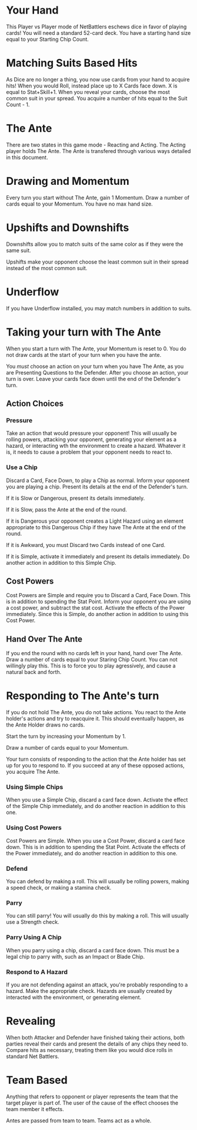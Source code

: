 # Your Hand
This Player vs Player mode of NetBattlers eschews dice in favor of playing cards! You will need a standard 52-card deck. You have a starting hand size equal to your Starting Chip Count. 

# Matching Suits Based Hits
As Dice are no longer a thing, you now use cards from your hand to acquire hits! When you would Roll, instead place up to X Cards face down. X is equal to Stat+Skill+1. When you reveal your cards, choose the most common suit in your spread. You acquire a number of hits equal to the Suit Count - 1.

# The Ante
There are two states in this game mode - Reacting and Acting. The Acting player holds The Ante. The Ante is transfered through various ways detailed in this document.

# Drawing and Momentum
Every turn you start without The Ante, gain 1 Momentum. Draw a number of cards equal to your Momentum. You have no max hand size.

# Upshifts and Downshifts
Downshifts allow you to match suits of the same color as if they were the same suit.

Upshifts make your opponent choose the least common suit in their spread instead of the most common suit.
<!--- Upshifts might be too powerful. -->

# Underflow
If you have Underflow installed, you may match numbers in addition to suits.

# Taking your turn with The Ante
When you start a turn with The Ante, your Momentum is reset to 0. You do not draw cards at the start of your turn when you have the ante.

You *must* choose an action on your turn when you have The Ante, as you are Presenting Questions to the Defender. After you choose an action, your turn is over. Leave your cards face down until the end of the Defender's turn. 

## Action Choices

### Pressure
Take an action that would pressure your opponent! This will usually be rolling powers, attacking your opponent, generating your element as a hazard, or interacting wth the environment to create a hazard. Whatever it is, it needs to cause a problem that your opponent needs to react to.

### Use a Chip
Discard a Card, Face Down, to play a Chip as normal. Inform your opponent you are playing a chip. Present its details at the end of the Defender's turn.

If it is Slow or Dangerous, present its details immediately. 

If it is Slow, pass the Ante at the end of the round.

If it is Dangerous your opponent creates a Light Hazard using an element appropriate to this Dangerous Chip if they have The Ante at the end of the round. 

If it is Awkward, you must Discard two Cards instead of one Card. 

If it is Simple, activate it immediately and present its details immediately. Do another action in addition to this Simple Chip.

## Cost Powers
Cost Powers are Simple and require you to Discard a Card, Face Down. This is in addition to spending the Stat Point. Inform your opponent you are using a cost power, and subtract the stat cost. Activate the effects of the Power immediately. Since this is Simple, do another action in addition to using this Cost Power.

## Hand Over The Ante
If you end the round with no cards left in your hand, hand over The Ante. Draw a number of cards equal to your Staring Chip Count. You can not willingly play this. This is to force you to play agressively, and cause a natural back and forth.

# Responding to The Ante's turn
If you do not hold The Ante, you do not take actions. You react to the Ante holder's actions and try to reacquire it. This should eventually happen, as the Ante Holder draws no cards.

Start the turn by increasing your Momentum by 1.

Draw a number of cards equal to your Momentum. 

Your turn consists of responding to the action that the Ante holder has set up for you to respond to.
If you succeed at any of these opposed actions, you acquire The Ante.

### Using Simple Chips
When you use a Simple Chip, discard a card face down. Activate the effect of the Simple Chip immediately, and do another reaction in addition to this one.

### Using Cost Powers
Cost Powers are Simple. When you use a Cost Power, discard a card face down. This is in addition to spending the Stat Point. Activate the effects of the Power immediately, and do another reaction in addition to this one.

### Defend
You can defend by making a roll. This will usually be rolling powers, making a speed check, or making a stamina check.

### Parry
You can still parry! You will usually do this by making a roll. This will usually use a Strength check.

### Parry Using A Chip
When you parry using a chip, discard a card face down. This must be a legal chip to parry with, such as an Impact or Blade Chip. 

### Respond to A Hazard
If you are not defending against an attack, you're probably responding to a hazard. Make the appropriate check. Hazards are usually created by interacted with the environment, or generating element.

# Revealing
When both Attacker and Defender have finished taking their actions, both parties reveal their cards and present the details of any chips they need to. Compare hits as necessary, treating them like you would dice rolls in standard Net Battlers. 

# Team Based
Anything that refers to opponent or player represents the team that the target player is part of. The user of the cause of the effect chooses the team member it effects.

Antes are passed from team to team. Teams act as a whole.
